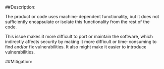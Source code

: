 ##Description:

The product or code uses machine-dependent functionality, but it does not sufficiently encapsulate or isolate this functionality from the rest of the code.

This issue makes it more difficult to port or maintain the software, which indirectly affects security by making it more difficult or time-consuming to find and/or fix vulnerabilities. It also might make it easier to introduce vulnerabilities.

##Mitigation:
